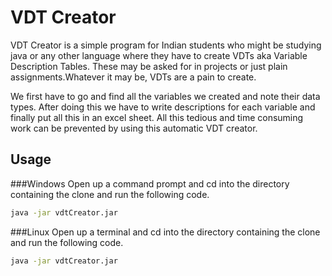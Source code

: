 # VDT Creator

VDT Creator is a simple program for Indian students who might be studying java or any other language where they have to 
create VDTs aka Variable Description Tables. These may be asked for in projects or just plain assignments.Whatever it 
may be, VDTs are a pain to create. 

We first have to go and find all the variables we created and note their data types. After doing this we have to write descriptions 
for each variable and finally put all this in an excel sheet. All this tedious and time consuming work can be prevented by using this 
automatic VDT creator.

## Usage

###Windows
Open up a command prompt and cd into the directory containing the clone and run the following code.

```bash
java -jar vdtCreator.jar
```

###Linux
Open up a terminal and cd into the directory containing the clone and run the following code.

```bash
java -jar vdtCreator.jar
```
